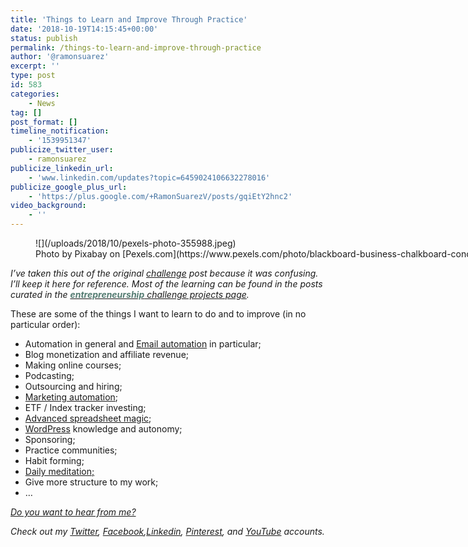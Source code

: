 ```yaml
---
title: 'Things to Learn and Improve Through Practice'
date: '2018-10-19T14:15:45+00:00'
status: publish
permalink: /things-to-learn-and-improve-through-practice
author: '@ramonsuarez'
excerpt: ''
type: post
id: 583
categories: 
    - News
tag: []
post_format: []
timeline_notification:
    - '1539951347'
publicize_twitter_user:
    - ramonsuarez
publicize_linkedin_url:
    - 'www.linkedin.com/updates?topic=6459024106632278016'
publicize_google_plus_url:
    - 'https://plus.google.com/+RamonSuarezV/posts/gqiEtY2hnc2'
video_background:
    - ''
---
```

<figure aria-describedby="caption-attachment-767" class="wp-caption aligncenter" id="attachment_767" style="width: 1880px">![](/uploads/2018/10/pexels-photo-355988.jpeg)<figcaption class="wp-caption-text" id="caption-attachment-767">Photo by Pixabay on [Pexels.com](https://www.pexels.com/photo/blackboard-business-chalkboard-concept-355988/)</figcaption></figure>

*I’ve taken this out of the original [challenge](http://ramonsuarez.com/launching-at-least-one-project-every-month-my-entrepreneurship-learning-challenge/) post because it was confusing. I’ll keep it here for reference. Most of the learning can be found in the posts curated in the [<span style="color: #557d73;">**entrepreneurship**</span> challenge projects page](http://ramonsuarez.com/challenge-projects/).*

These are some of the things I want to learn to do and to improve (in no particular order):

- Automation in general and [Email automation](http://ramonsuarez.com/dipping-my-toes-into-email-marketing-automation/) in particular;
- Blog monetization and affiliate revenue;
- Making online courses;
- Podcasting;
- Outsourcing and hiring;
- [Marketing automation](http://ramonsuarez.com/dipping-my-toes-into-email-marketing-automation/);
- ETF / Index tracker investing;
- [Advanced spreadsheet magic](https://courses.benlcollins.com/p/advanced30);
- [WordPress](https://www.wordpress.com) knowledge and autonomy;
- Sponsoring;
- Practice communities;
- Habit forming;
- [Daily meditation;](http://ramonsuarez.com/meditate-every-day-for-a-year/)
- Give more structure to my work;
- …

*[Do you want to hear from me?](https://ramonsuarez.com/do-you-want-to-hear-from-me/)*

*Check out my [Twitter](https://twitter.com/ramonsuarez), [Facebook](https://www.facebook.com/ramonsuarezdotcom),[Linkedin](https://www.linkedin.com/in/ramonsuarez/), [Pinterest](https://www.pinterest.com/ramonsuarez/), and [YouTube](https://www.youtube.com/ramonsuarezv) accounts.*